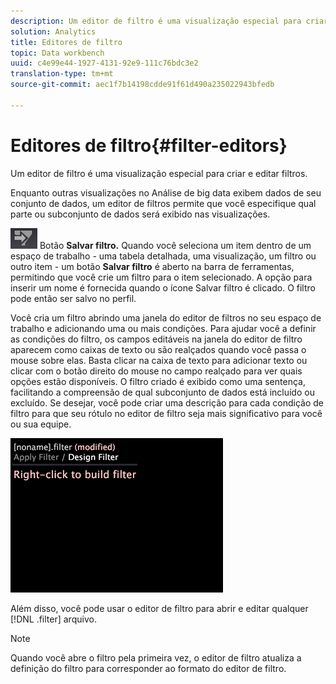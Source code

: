 ```yaml
---
description: Um editor de filtro é uma visualização especial para criar e editar filtros.
solution: Analytics
title: Editores de filtro
topic: Data workbench
uuid: c4e99e44-1927-4131-92e9-111c76bdc3e2
translation-type: tm+mt
source-git-commit: aec1f7b14198cdde91f61d490a235022943bfedb

---
```



# Editores de filtro{#filter-editors}

Um editor de filtro é uma visualização especial para criar e editar filtros.

Enquanto outras visualizações no Análise de big data exibem dados de seu conjunto de dados, um editor de filtros permite que você especifique qual parte ou subconjunto de dados será exibido nas visualizações.

![](assets/filter_edit_toolbar.png) Botão **Salvar filtro.** Quando você seleciona um item dentro de um espaço de trabalho - uma tabela detalhada, uma visualização, um filtro ou outro item - um botão **Salvar filtro** é aberto na barra de ferramentas, permitindo que você crie um filtro para o item selecionado. A opção para inserir um nome é fornecida quando o ícone Salvar filtro é clicado. O filtro pode então ser salvo no perfil.

Você cria um filtro abrindo uma janela do editor de filtros no seu espaço de trabalho e adicionando uma ou mais condições. Para ajudar você a definir as condições do filtro, os campos editáveis na janela do editor de filtro aparecem como caixas de texto ou são realçados quando você passa o mouse sobre elas. Basta clicar na caixa de texto para adicionar texto ou clicar com o botão direito do mouse no campo realçado para ver quais opções estão disponíveis. O filtro criado é exibido como uma sentença, facilitando a compreensão de qual subconjunto de dados está incluído ou excluído. Se desejar, você pode criar uma descrição para cada condição de filtro para que seu rótulo no editor de filtro seja mais significativo para você ou sua equipe.

![](assets/vis_FilterEditor_Blank.png)

Além disso, você pode usar o editor de filtro para abrir e editar qualquer [!DNL .filter] arquivo.

>[!NOTE]
>
>Quando você abre o filtro pela primeira vez, o editor de filtro atualiza a definição do filtro para corresponder ao formato do editor de filtro.

